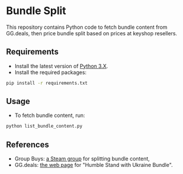 # Bundle Split

This repository contains Python code to fetch bundle content from GG.deals, then price bundle split based on prices at keyshop resellers.

## Requirements

- Install the latest version of [Python 3.X][python-download].
- Install the required packages:

```bash
pip install -r requirements.txt
```

## Usage

- To fetch bundle content, run:

```bash
python list_bundle_content.py 
```

## References

- Group Buys: [a Steam group][grbu-steam-group] for splitting bundle content,
- GG.deals: [the web page][ggdeals-bundle-page] for "Humble Stand with Ukraine Bundle".

<!-- Definitions -->

[python-download]: <https://www.python.org/downloads/>
[grbu-steam-group]: <https://steamcommunity.com/groups/groupbuys/discussions/14/>
[ggdeals-bundle-page]: <https://gg.deals/bundle/humble-stand-with-ukraine-bundle/>
